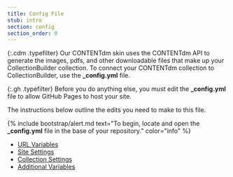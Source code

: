 ```yaml
---
title: Config File
stub: intro
section: config
section_order: 0
---
```


{:.cdm .typefilter}
Our CONTENTdm skin uses the CONTENTdm API to generate the images, pdfs, and other downloadable files that make up your CollectionBuilder collection. To connect your CONTENTdm collection to CollectionBuilder, use the **_config.yml** file. 

{:.gh .typefilter}
Before you do anything else, you must edit the **_config.yml** file to allow GitHub Pages to host your site.

The instructions below outline the edits you need to make to this file. 

{% include bootstrap/alert.md text="To begin, locate and open the **_config.yml** file in the base of your repository." color="info" %}

- [URL Variables](#url-var)
- [Site Settings](#site)
- [Collection Settings](#coll)
- [Additional Variables](#add)